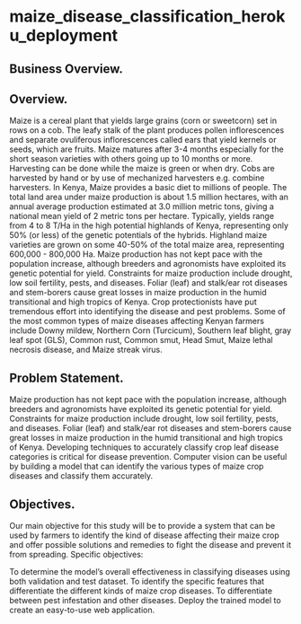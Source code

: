 # maize_disease_classification_heroku_deployment

## Business Overview.
## Overview.
Maize is a cereal plant that yields large grains (corn or sweetcorn) set in rows on a cob. The leafy stalk of the plant produces pollen inflorescences and separate ovuliferous inflorescences called ears that yield kernels or seeds, which are fruits. Maize matures after 3-4 months especially for the short season varieties with others going up to 10 months or more. Harvesting can be done while the maize is green or when dry. Cobs are harvested by hand or by use of mechanized harvesters e.g. combine harvesters. In Kenya, Maize provides a basic diet to millions of people. The total land area under maize production is about 1.5 million hectares, with an annual average production estimated at 3.0 million metric tons, giving a national mean yield of 2 metric tons per hectare. Typically, yields range from 4 to 8 T/Ha in the high potential highlands of Kenya, representing only 50% (or less) of the genetic potentials of the hybrids. Highland maize varieties are grown on some 40-50% of the total maize area, representing 600,000 - 800,000 Ha. Maize production has not kept pace with the population increase, although breeders and agronomists have exploited its genetic potential for yield. Constraints for maize production include drought, low soil fertility, pests, and diseases. Foliar (leaf) and stalk/ear rot diseases and stem-borers cause great losses in maize production in the humid transitional and high tropics of Kenya. Crop protectionists have put tremendous effort into identifying the disease and pest problems. Some of the most common types of maize diseases affecting Kenyan farmers include Downy mildew, Northern Corn (Turcicum), Southern leaf blight, gray leaf spot (GLS), Common rust, Common smut, Head Smut, Maize lethal necrosis disease, and Maize streak virus.

## Problem Statement.
Maize production has not kept pace with the population increase, although breeders and agronomists have exploited its genetic potential for yield. Constraints for maize production include drought, low soil fertility, pests, and diseases. Foliar (leaf) and stalk/ear rot diseases and stem-borers cause great losses in maize production in the humid transitional and high tropics of Kenya. Developing techniques to accurately classify crop leaf disease categories is critical for disease prevention. Computer vision can be useful by building a model that can identify the various types of maize crop diseases and classify them accurately.

## Objectives.
Our main objective for this study will be to provide a system that can be used by farmers to identify the kind of disease affecting their maize crop and offer possible solutions and remedies to fight the disease and prevent it from spreading. Specific objectives:

To determine the model’s overall effectiveness in classifying diseases using both validation and test dataset.
To identify the specific features that differentiate the different kinds of maize crop diseases.
To differentiate between pest infestation and other diseases.
Deploy the trained model to create an easy-to-use web application.
